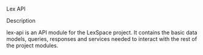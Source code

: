 Lex API

Description

lex-api is an API module for the LexSpace project. It contains the basic data models, queries, responses and services needed to interact with the rest of the project modules.